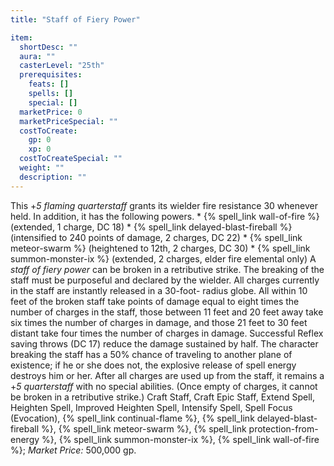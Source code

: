```yaml
---
title: "Staff of Fiery Power"

item:
  shortDesc: ""
  aura: ""
  casterLevel: "25th"
  prerequisites:
    feats: []
    spells: []
    special: []
  marketPrice: 0
  marketPriceSpecial: ""
  costToCreate:
    gp: 0
    xp: 0
  costToCreateSpecial: ""
  weight: ""
  description: ""
---
```

This +_5 flaming quarterstaff_ grants its wielder fire resistance 30 whenever held. In addition, it has the following powers.
     * {% spell_link wall-of-fire %} (extended, 1 charge, DC 18)
     * {% spell_link delayed-blast-fireball %} (intensified to 240 points of damage, 2 charges, DC 22)
     * {% spell_link meteor-swarm %} (heightened to 12th, 2 charges, DC 30)
     * {% spell_link summon-monster-ix %} (extended, 2 charges, elder fire elemental only) A _staff of fiery power_ can be broken in a retributive strike. The breaking of the staff must be purposeful and declared by the wielder. All charges currently in the staff are instantly released in a 30-foot- radius globe. All within 10 feet of the broken staff take points of damage equal to eight times the number of charges in the staff, those between 11 feet and 20 feet away take six times the number of charges in damage, and those 21 feet to 30 feet distant take four times the number of charges in damage. Successful Reflex saving throws (DC 17) reduce the damage sustained by half. The character breaking the staff has a 50% chance of traveling to another plane of existence; if he or she does not, the explosive release of spell energy destroys him or her. After all charges are used up from the staff, it remains a +_5 quarterstaff_ with no special abilities. (Once empty of charges, it cannot be broken in a retributive strike.)
Craft Staff, Craft Epic Staff, Extend Spell, Heighten Spell, Improved Heighten Spell, Intensify Spell, Spell Focus (Evocation), {% spell_link continual-flame %}, {% spell_link delayed-blast-fireball %}, {% spell_link meteor-swarm %}, {% spell_link protection-from-energy %}, {% spell_link summon-monster-ix %}, {% spell_link wall-of-fire %}; _Market Price:_ 500,000 gp.

